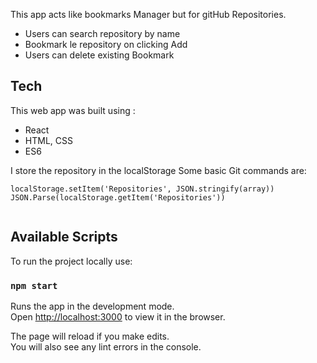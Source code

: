 This app acts like bookmarks Manager but for gitHub Repositories.
- Users can search repository by name
- Bookmark le repository on clicking Add
- Users can delete existing Bookmark

## Tech

This web app was built using :
- React 
- HTML, CSS
- ES6

I store the repository in the localStorage
Some basic Git commands are:
```
localStorage.setItem('Repositories', JSON.stringify(array))
JSON.Parse(localStorage.getItem('Repositories'))


```

## Available Scripts

To run the project locally use:

### `npm start`

Runs the app in the development mode.<br>
Open [http://localhost:3000](http://localhost:3000) to view it in the browser.

The page will reload if you make edits.<br>
You will also see any lint errors in the console.



